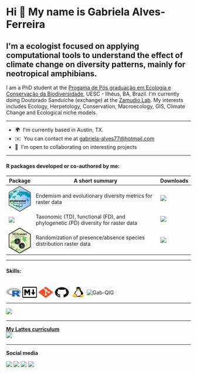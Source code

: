 Hi 👋 My name is Gabriela Alves-Ferreira
=======================================

I'm a ecologist focused on applying computational tools to understand the effect of climate change on diversity patterns, mainly for neotropical amphibians.
-------------------------------------------------------------------------------------------------------------

I am a PhD student at the [Progama de Pós graduação em Ecologia e Conservação da Biodiversidade](https://www.ecologiauesc.com/), UESC - Ilhéus, BA, Brazil. I'm currently doing Doutorado Sanduíche (exchange) at the [Zamudio Lab](https://zamudiolab.org/). My interests includes Ecology, Herpetology, Conservation, Macroecology, GIS, Climate Change and Ecological niche models. <br>

-------------------------------------------------------------------------------------------------------------

</p>

* 🌍  I'm currently based in Austin, TX.
* ✉️  You can contact me at [gabriela-alves77@hotmail.com](gabriela-alves77@hotmail.com)
* 🤝  I'm open to collaborating on interesting projects

-------------------------------------------------------------------------------------------------------------

#### **R packages developed or co-authored by me:**

| Package              | A short summary                              | Downloads |
| -------------------- | -------------------------------------------- | --------- |
| [<img align="left" width="60px" src="https://github.com/gabferreira/phyloraster/blob/master/man/figures/logo.png"/>](https://gabferreira.github.io/phyloraster) | Endemism and evolutionary diversity metrics for raster data | [![](http://cranlogs.r-pkg.org/badges/grand-total/phyloraster?color=green)](https://cran.r-project.org/package=phyloraster) |
| [<img align="left" width="60px" src="https://github.com/flaviomoc/divraster/blob/master/man/figures/logo.png"/>](https://flaviomoc.github.io/divraster) | Taxonomic (TD), functional (FD), and phylogenetic (PD) diversity for raster data | [![](http://cranlogs.r-pkg.org/badges/grand-total/divraster?color=green)](https://cran.r-project.org/package=divraster) |
| [<img align="left" width="60px" src="https://github.com/HemingNM/SESraster/blob/master/man/figures/logo.png"/>](https://hemingnm.github.io/SESraster) | Randomization of presence/absence species distribution raster data | [![](http://cranlogs.r-pkg.org/badges/grand-total/SESraster?color=green)](https://cran.r-project.org/package=SESraster) |
-------------------------------------------------------------------------------------------------------------

#### **Skills:**
<div style="display: inline_block"><br>
  <img align="center" alt="Gab-R" height="30" width="40" src="https://raw.githubusercontent.com/devicons/devicon/master/icons/r/r-original.svg">
  <img align="center" alt="Gab-Markdown" height="30" width="40" src="https://raw.githubusercontent.com/dcurtis/markdown-mark/master/svg/markdown-mark.svg">
  <img align="center" alt="Gab-git" height="30" width="40"
src="https://raw.githubusercontent.com/devicons/devicon/master/icons/git/git-original.svg">
  <img align="center" alt="Gab-github" height="30" width="40"
src="https://github.com/devicons/devicon/blob/master/icons/github/github-original.svg">
  <img align="center" alt="Gab-GNU/Linux" height="30" width="40" src="https://raw.githubusercontent.com/devicons/devicon/master/icons/linux/linux-original.svg">
  <img align="center" alt="Gab-QIG" height="30" width="40" src="https://qgis.org/en/_downloads/19636e41148dfd0157ff0db3f7297069/qgis-icon64.svg">
</div>

-------------------------------------------------------------------------------------------------------------

<div>
  <a href="https://github.com/gabferreira">
  <img height="100em" src="https://github-readme-stats.vercel.app/api/top-langs/?username=gabferreira&layout=compact&langs_count=16&theme=dark"/>
<div>
  
-------------------------------------------------------------------------------------------------------------

**My Lattes curriculum** <br>
[<img width="22px" src="https://arquivo.unifesp.br/images/icon/icon_lattes.svg"/>](http://lattes.cnpq.br/8103059313798038) <br>

-------------------------------------------------------------------------------------------------------------

**Social media** <br>

[<img width="22px" src="https://orcid.org/assets/vectors/orcid.logo.icon.svg"/>](https://orcid.org/0000-0001-5661-3381 )
[<img width="22px" src="https://iconape.com/wp-content/files/da/64524/svg/google-scholar.svg"/>](https://scholar.google.com.br/citations?user=8S4uttEAAAAJ&hl=pt-BR&oi=sra)
[<img width="22px" src="https://upload.wikimedia.org/wikipedia/commons/5/5e/ResearchGate_icon_SVG.svg"/>](https://www.researchgate.net/profile/Gabriela-Alves-Ferreira)
[<img width="22px" src="https://cdn-icons-png.flaticon.com/512/733/733579.png"/>](https://twitter.com/AlvesFerreiraG)
